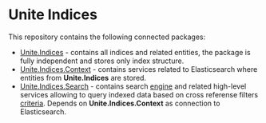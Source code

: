 # Unite Indices

This repository contains the following connected packages:
- [Unite.Indices](https://github.com/dkfz-unite/unite-indices/pkgs/nuget/Unite.Indices) - contains all indices and related entities, the package is fully independent and stores only index structure.
- [Unite.Indices.Context](https://github.com/dkfz-unite/unite-indices/pkgs/nuget/Unite.Indices.Context) - contains services related to Elasticsearch where entities from **Unite.Indices** are stored.
- [Unite.Indices.Search](https://github.com/dkfz-unite/unite-indices/pkgs/nuget/Unite.Indices.Search) - contains search [engine](./Docs/search-engine.md) and related high-level services allowing to query indexed data based on cross referense filters [criteria](./Docs/search-criteria.md). Depends on **Unite.Indices.Context** as connection to Elasticsearch.
